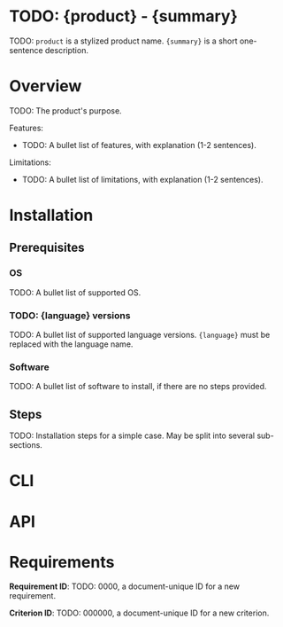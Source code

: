 # TODO: {product} - {summary}

TODO: `product` is a stylized product name. `{summary}` is a short one-sentence description.

# Overview

TODO: The product's purpose.

Features:
 * TODO: A bullet list of features, with explanation (1-2 sentences).

Limitations:
 * TODO: A bullet list of limitations, with explanation (1-2 sentences).

# Installation

## Prerequisites

### OS

TODO: A bullet list of supported OS.

### TODO: {language} versions

TODO: A bullet list of supported language versions. `{language}` must be replaced with the language name.

### Software

TODO: A bullet list of software to install, if there are no steps provided.

## Steps

TODO: Installation steps for a simple case. May be split into several sub-sections.

# CLI

# API

# Requirements

**Requirement ID**: TODO: 0000, a document-unique ID for a new requirement.

**Criterion ID**: TODO: 000000, a document-unique ID for a new criterion.
